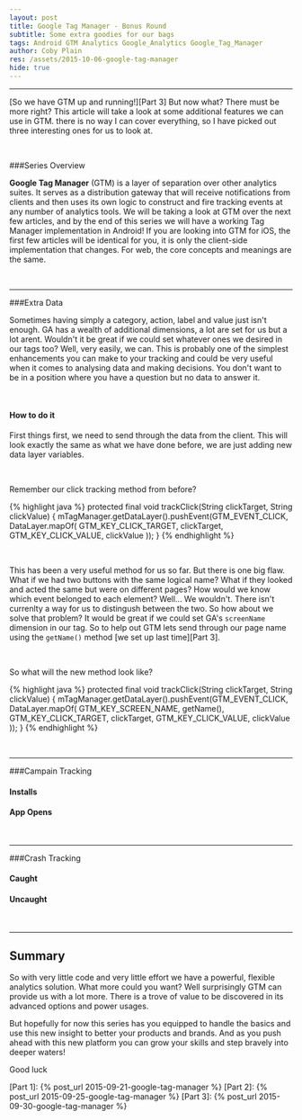 ```yaml
---
layout: post
title: Google Tag Manager - Bonus Round
subtitle: Some extra goodies for our bags
tags: Android GTM Analytics Google_Analytics Google_Tag_Manager
author: Coby Plain
res: /assets/2015-10-06-google-tag-manager
hide: true
---
```


---

[So we have GTM up and running!][Part 3] But now what? There must be more right? This article will take a look at some additional features we can use in GTM. there is no way I can cover everything, so I have picked out three interesting ones for us to look at.

<!--end_excerpt-->

&nbsp;

###Series Overview

**Google Tag Manager** (GTM) is a layer of separation over other analytics suites. It serves as a distribution gateway that will receive notifications from clients and then uses its own logic to construct and fire tracking events at any number of analytics tools. We will be taking a look at GTM over the next few articles, and by the end of this series we will have a working Tag Manager implementation in Android! If you are looking into GTM for iOS, the first few articles will be identical for you, it is only the client-side implementation that changes. For web, the core concepts and meanings are the same.

&nbsp;

---

###Extra Data

Sometimes having simply a category, action, label and value just isn't enough. GA has a wealth of additional dimensions, a lot are set for us but a lot arent. Wouldn't it be great if we could set whatever ones we desired in our tags too? Well, very easily, we can. This is probably one of the simplest enhancements you can make to your tracking and could be very useful when it comes to analysing data and making decisions. You don't want to be in a position where you have a question but no data to answer it.

&nbsp;

#### How to do it

First things first, we need to send through the data from the client. This will look exactly the same as what we have done before, we are just adding new data layer variables.

&nbsp;

Remember our click tracking method from before?

{% highlight java %}
protected final void trackClick(String clickTarget, String clickValue) {
    mTagManager.getDataLayer().pushEvent(GTM_EVENT_CLICK, DataLayer.mapOf(
            GTM_KEY_CLICK_TARGET, clickTarget,
            GTM_KEY_CLICK_VALUE, clickValue
    ));
}
{% endhighlight %}

&nbsp;

This has been a very useful method for us so far. But there is one big flaw. What if we had two buttons with the same logical name? What if they looked and acted the same but were on different pages? How would we know which event belonged to each element? Well... We wouldn't. There isn't currenlty a way for us to distingush between the two. So how about we solve that problem? It would be great if we could set GA's `screenName` dimension in our tag. So to help out GTM lets send through our page name using the `getName()` method [we set up last time][Part 3].

&nbsp;

So what will the new method look like?

{% highlight java %}
protected final void trackClick(String clickTarget, String clickValue) {
    mTagManager.getDataLayer().pushEvent(GTM_EVENT_CLICK, DataLayer.mapOf(
            GTM_KEY_SCREEN_NAME, getName(),
            GTM_KEY_CLICK_TARGET, clickTarget,
            GTM_KEY_CLICK_VALUE, clickValue
    ));
}
{% endhighlight %}

&nbsp;

---

###Campain Tracking 

#### Installs

#### App Opens


&nbsp;

---

###Crash Tracking

#### Caught

#### Uncaught



&nbsp;

---

## Summary

So with very little code and very little effort we have a powerful, flexible analytics solution. What more could you want? Well surprisingly GTM can provide us with a lot more. There is a trove of value to be discovered in its advanced options and power usages.

But hopefully for now this series has you equipped to handle the basics and use this new insight to better your products and brands. And as you push ahead with this new platform you can grow your skills and step bravely into deeper waters!

Good luck

[Dagger]: http://google.github.io/dagger/
[Crashlytics]: https://fabric.io/kits/android/crashlytics/summary
[Roboelectric]: http://robolectric.org/
[Part 1]: {% post_url 2015-09-21-google-tag-manager %}
[Part 2]: {% post_url 2015-09-25-google-tag-manager %}
[Part 3]: {% post_url 2015-09-30-google-tag-manager %}